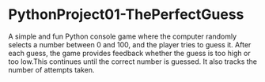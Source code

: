 # PythonProject01-ThePerfectGuess
A simple and fun Python console game where the computer randomly selects a number between 0 and 100, and the player tries to guess it. After each guess, the game provides feedback whether the guess is too high or too low.This continues until the correct number is guessed. It also tracks the number of attempts taken.
